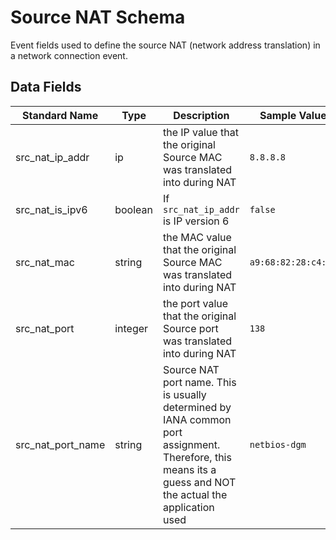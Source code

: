 # Source NAT Schema

Event fields used to define the source NAT (network address translation) in a network connection event.

## Data Fields

| Standard Name | Type | Description | Sample Value |
|--------|---------|-------|-------|
| src_nat_ip_addr | ip | the IP value that the original Source MAC was translated into during NAT | `8.8.8.8` |
| src_nat_is_ipv6 | boolean | If `src_nat_ip_addr` is IP version 6 | `false` |
| src_nat_mac | string | the MAC value that the original Source MAC was translated into during NAT | `a9:68:82:28:c4:6d` |
| src_nat_port | integer | the port value that the original Source port was translated into during NAT | `138` |
| src_nat_port_name | string | Source NAT port name. This is usually determined by IANA common port assignment. Therefore, this means its a guess and NOT the actual the application used | `netbios-dgm` |
